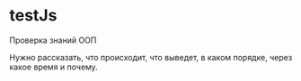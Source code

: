 # testJs
Проверка знаний ООП

Нужно рассказать, что происходит, что выведет, в каком порядке, через какое время и почему.
